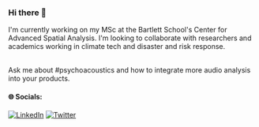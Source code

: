 ### Hi there 👋

I'm currently working on my MSc at the Bartlett School's Center for Advanced Spatial Analysis. I'm looking to collaborate with researchers and academics working in climate tech and disaster and risk response. 

<br>Ask me about #psychoacoustics and how to integrate more audio analysis into your products.


#### 🌐 Socials:
[![LinkedIn](https://img.shields.io/badge/LinkedIn-%230077B5.svg?logo=linkedin&logoColor=white)](https://linkedin.com/in/haidenmcgill) [![Twitter](https://img.shields.io/badge/Twitter-%231DA1F2.svg?logo=Twitter&logoColor=white)](https://twitter.com/hey_haiden) 

